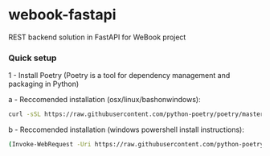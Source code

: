 # webook-fastapi
REST backend solution in FastAPI for WeBook project

### Quick setup

1 - Install Poetry (Poetry is a tool for dependency management and packaging in Python)

a - <a name="step-1">Reccomended installation (osx/linux/bashonwindows):</a>
```bash
curl -sSL https://raw.githubusercontent.com/python-poetry/poetry/master/get-poetry.py | python -
```

b - <a name="step-1">Reccomended installation (windows powershell install instructions):</a>
```bash
(Invoke-WebRequest -Uri https://raw.githubusercontent.com/python-poetry/poetry/master/get-poetry.py -UseBasicParsing).Content | python -
```
